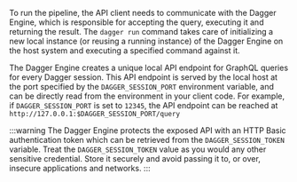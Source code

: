 To run the pipeline, the API client needs to communicate with the Dagger Engine, which is responsible for accepting the query, executing it and returning the result. The `dagger run` command takes care of initializing a new local instance (or reusing a running instance) of the Dagger Engine on the host system and executing a specified command against it.

The Dagger Engine creates a unique local API endpoint for GraphQL queries for every Dagger session. This API endpoint is served by the local host at the port specified by the `DAGGER_SESSION_PORT` environment variable, and can be directly read from the environment in your client code. For example, if `DAGGER_SESSION_PORT` is set to `12345`, the API endpoint can be reached at `http://127.0.0.1:$DAGGER_SESSION_PORT/query`

:::warning
The Dagger Engine protects the exposed API with an HTTP Basic authentication token which can be retrieved from the `DAGGER_SESSION_TOKEN` variable. Treat the `DAGGER_SESSION_TOKEN` value as you would any other sensitive credential. Store it securely and avoid passing it to, or over, insecure applications and networks.
:::
